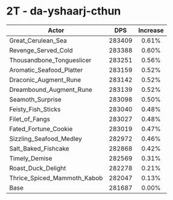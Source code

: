 # 2T - da-yshaarj-cthun
| Actor | DPS | Increase |
|---|:---:|:---:|
|Great_Cerulean_Sea|283409|0.61%|
|Revenge_Served_Cold|283388|0.60%|
|Thousandbone_Tongueslicer|283251|0.56%|
|Aromatic_Seafood_Platter|283159|0.52%|
|Draconic_Augment_Rune|283142|0.52%|
|Dreambound_Augment_Rune|283139|0.52%|
|Seamoth_Surprise|283098|0.50%|
|Feisty_Fish_Sticks|283040|0.48%|
|Filet_of_Fangs|283027|0.48%|
|Fated_Fortune_Cookie|283019|0.47%|
|Sizzling_Seafood_Medley|282972|0.46%|
|Salt_Baked_Fishcake|282868|0.42%|
|Timely_Demise|282569|0.31%|
|Roast_Duck_Delight|282278|0.21%|
|Thrice_Spiced_Mammoth_Kabob|282047|0.13%|
|Base|281687|0.00%|
